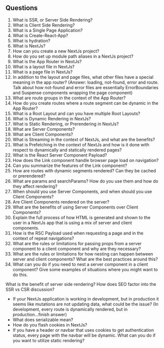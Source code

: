 ## Questions

1. What is SSR, or Server Side Rendering?
2. What is Client Side Rendering?
3. What is a Single Page Application?
4. What is Create-React-App?
5. What is hydration?
6. What is NextJs?
7. How can you create a new NextJs project?
8. How do you set up module path aliases in a NextJs project?
9. What is the App Router in NextJs?
10. What is a layout file in NextJs?
11. What is a page file in NextJs?
12. In addition to the layout and page files, what other files have a special meaning in the app router? (Answer: loading, not-found, error and route. Talk about how not-found and error files are essentially ErrorBoundaries and Suspense components wrapping the page component)
13. What are route groups in the context of the App Router?
14. How do you create routes where a route segment can be dynamic in the App Router?
15. What is a Root Layout and can you have multiple Root Layouts?
16. What is Dynamic Rendering in NextJs?
17. What is Static Rendering, or Prerendering in NextJs?
18. What are Server Components?
19. What are Client Components?
20. What is Streaming in the context of NextJs, and what are the benefits?
21. What is Prefetching in the context of NextJs and how is it done with respect to dynamically and statically rendered pages?
22. What is the React Server Component Payload?
23. How does the Link component handle browser page load on navigation?
24. Can you summarize the features of the Link component?
25. How are routes with dynamic segments rendered? Can they be cached or prerendered?
26. What are params and searchParams? How do you use them and how do they affect rendering?
27. When should you use Server Components, and when should you use Client Components?
28. Are Client Components rendered on the server?
29. What are the benefits of using Server Components over Client Components?
30. Explain the full process of how HTML is generated and shown to the user in a NextJs app that is using a mix of server and client components.
31. How is the RSC Payload used when requesting a page and in the context of repeat navigations?
32. What are the rules or limitations for passing props from a server component to a client component and why are they necessary?
33. What are the rules or limitations for how nesting can happen between server and client components? What are the best practices around this?
34. What can you do if you need to nest a server component in a client component? Give some examples of situations where you might want to do this.

What is the benefit of server side rendering?
How does SEO factor into the SSR vs CSR discussion?

- If your NextJs application is working in development, but in production it seems like mutations are not updating data, what could be the issue? (In development, every route is dynamically rendered, but in production...finish answer)
- What does serializable mean?
- How do you flash cookies in NextJs?
- If you have a header or navbar that uses cookies to get authentication status, every page with the navbar will be dynamic. What can you do if you want to utilize static rendering?